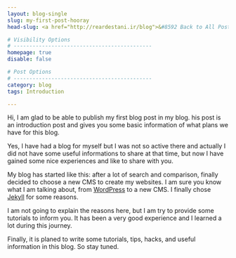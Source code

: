 ```yaml
---
layout: blog-single
slug: my-first-post-hooray
head-slug: <a href="http://reardestani.ir/blog">&#8592 Back to All Posts</a>

# Visibility Options
# --------------------------------------------
homepage: true
disable: false

# Post Options
# --------------------------------------------
category: blog
tags: Introduction

---
```

Hi, I am glad to be able to publish my first blog post in my blog. his post is an introduction post and gives you some basic information of what plans we have for this blog.

Yes, I have had a blog for myself but I was not so active there and actually I did not have some useful informations to share at that time, but now I have gained some nice experiences and like to share with you.

My blog has started like this: after a lot of search and comparison, finally decided to choose a new CMS to create my websites. I am sure you know what I am talking about, from <a href="http://wordpress.org" target="_blank">WordPress</a> to a new CMS. I finally chose <a href="http://jekyllrb.com" target="_blank">Jekyll</a> for some reasons. 

I am not going to explain the reasons here, but I am try to provide some tutorials to inform you. It has been a very good experience and I learned a lot during this journey.

Finally, it is planed to write some tutorials, tips, hacks, and useful information in this blog. So stay tuned.

